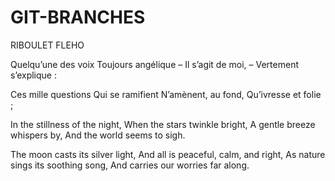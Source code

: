 # GIT-BRANCHES

RIBOULET FLEHO

Quelqu’une des voix
Toujours angélique
– Il s’agit de moi, –
Vertement s’explique :

Ces mille questions
Qui se ramifient
N’amènent, au fond,
Qu’ivresse et folie ;


In the stillness of the night, When the stars twinkle bright, A gentle breeze whispers by, And the world seems to sigh.

The moon casts its silver light, And all is peaceful, calm, and right, As nature sings its soothing song, And carries our worries far along.
